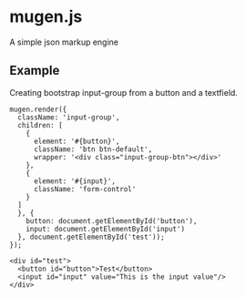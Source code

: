 mugen.js
========

A simple json markup engine

Example
-------
Creating bootstrap input-group from a button and a textfield. 

```
mugen.render({
  className: 'input-group', 
  children: [
    {
      element: '#{button}',  
      className: 'btn btn-default', 
      wrapper: '<div class="input-group-btn"></div>'
    }, 
    {
      element: '#{input}',  
      className: 'form-control'
    }
  ]
  }, {
    button: document.getElementById('button'), 
    input: document.getElementById('input')
  }, document.getElementById('test'));
});
```

```
<div id="test">
  <button id="button">Test</button>
  <input id="input" value="This is the input value"/>
</div>
```